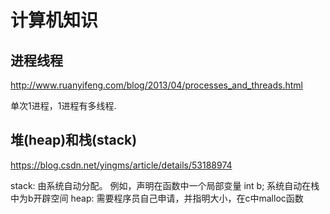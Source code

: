 # 计算机知识

## 进程线程

<http://www.ruanyifeng.com/blog/2013/04/processes_and_threads.html>

单次1进程，1进程有多线程.

## 堆(heap)和栈(stack)

<https://blog.csdn.net/yingms/article/details/53188974>

stack:
由系统自动分配。 例如，声明在函数中一个局部变量 int b; 系统自动在栈中为b开辟空间
heap:
需要程序员自己申请，并指明大小，在c中malloc函数
